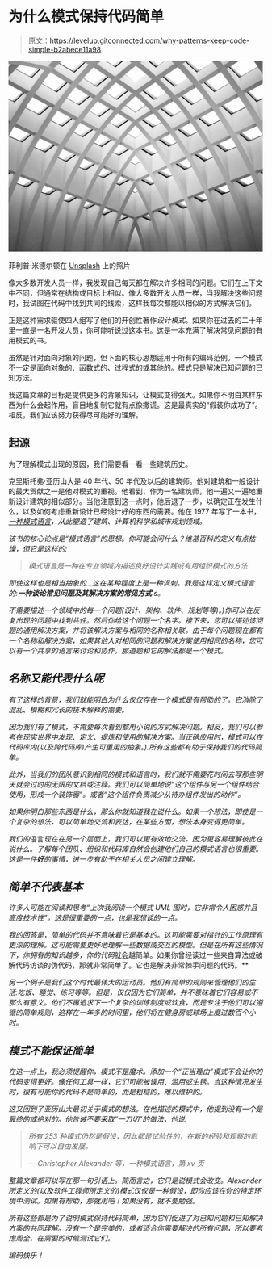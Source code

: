 # 为什么模式保持代码简单

> 原文：<https://levelup.gitconnected.com/why-patterns-keep-code-simple-b2abece11a98>

![](img/3e28fed92868d8fb5172c7d710411208.png)

菲利普·米德尔顿在 [Unsplash](https://unsplash.com/s/photos/simple-building?utm_source=unsplash&utm_medium=referral&utm_content=creditCopyText) 上的照片

像大多数开发人员一样，我发现自己每天都在解决许多相同的问题。它们在上下文中不同，但通常在结构或目标上相似。像大多数开发人员一样，当我解决这些问题时，我试图在代码中找到共同的线索，这样我每次都能以相似的方式解决它们。

正是这种需求驱使四人组写了他们的开创性著作*设计模式*。如果你在过去的二十年里一直是一名开发人员，你可能听说过这本书。这是一本充满了解决常见问题的有用模式的书。

虽然是针对面向对象的问题，但下面的核心思想适用于所有的编码范例。一个模式不一定是面向对象的、函数式的、过程式的或其他的。模式只是解决已知问题的已知方法。

我这篇文章的目标是提供更多的背景知识，让模式变得强大。如果你不明白某样东西为什么会起作用，盲目地复制它就有点像撒谎。这是最真实的“假装你成功了”。相反，我们应该努力获得尽可能好的理解。

## 起源

为了理解模式出现的原因，我们需要看一看一些建筑历史。

克里斯托弗·亚历山大是 40 年代、50 年代及以后的建筑师。他对建筑和一般设计的最大贡献之一是他对模式的重视。他看到，作为一名建筑师，他一遍又一遍地重新设计建筑的相似部分。当他注意到这一点时，他后退了一步，以确定正在发生什么，以及如何考虑重新设计已经设计好的东西的需要。他在 1977 年写了一本书， [*一种模式语言*](https://en.wikipedia.org/wiki/A_Pattern_Language)*，从此塑造了建筑、计算机科学和城市规划领域。*

*该书的核心论点是“模式语言”的思想。你可能会问什么？维基百科的定义有点枯燥，但它是这样的:*

> *模式语言是一种在专业领域内描述良好设计实践或有用组织模式的方法*

*即使这样也是相当抽象的…这在某种程度上是一种讽刺。我是这样定义模式语言的:**一种谈论常见问题及其解决方案的常见方式** s。*

*不需要描述一个领域中的每一个问题(设计、架构、软件、规划等等)。)你可以在反复出现的问题中找到共性。然后你给这个问题一个名字。接下来，您可以描述该问题的通用解决方案，并将该解决方案与相同的名称相关联。由于每个问题现在都有一个名称和解决方案，如果其他人对相同的问题和解决方案使用相同的名称，您可以有一个共享的语言来讨论和协作。那道题和它的解法都是一个模式。*

## *名称又能代表什么呢*

*有了这样的背景，我们就能明白为什么仅仅存在一个模式是有帮助的了。它消除了混乱、模糊和冗长的技术解释的需要。*

*因为我们有了模式，不需要每次看到都用小说的方式解决问题。相反，我们可以参考在现实世界中发现、定义、提炼和使用的解决方案。当正确应用时，模式可以在代码库内(以及跨代码库)产生可重用的抽象。).所有这些都有助于保持我们的代码简单。*

*此外，当我们的团队意识到相同的模式和语言时，我们就不需要花时间去写那些明天就会过时的无限的文档或注释。我们可以简单地说“这个组件与另一个组件结合使用，形成一个装饰器”。或者“这个组件负责减少从待办组件发出的动作”。*

*如果你明白那些东西是什么，那么你就知道我在说什么。如果一个想法，即使是一个复杂的想法，可以简单地交流和表达，在某些方面，想法本身变得更简单。*

*我们的*语言*现在在另一个层面上，我们可以更有效地交流，因为更容易理解彼此在说什么。了解每个团队、组织和代码库自然会创建他们自己的模式语言也很重要。这是一件**好**的事情，进一步有助于在相关人员之间建立理解。*

## *简单不代表基本*

*许多人可能在阅读和思考“上次我阅读一个模式 UML 图时，它非常令人困惑并且高度技术性”。这是很重要的一点，也是我想谈的一点。*

*我的回答是，简单的代码并不意味着它是基本的。这可能需要对指针的工作原理有更深的理解。这可能需要更好地理解一些数据或交互的模型。但是在所有这些情况下，你拥有的知识越多，你的代码*就会越简单。如果你曾经读过一些来自算法或破解代码访谈的伪代码，那就非常简单了。它也是解决非常棘手问题的代码。**

*另一个例子是我们这个时代最伟大的运动员。他们有简单的规则来管理他们的生活:吃饭、睡觉、练习等等。但是，仅仅因为它们简单，并不意味着它们容易或不那么有意义。他们不再追求下一个复杂的训练制度或饮食，而是专注于他们可以遵循的简单规则，这样在一年多的时间里，他们将在健身房或球场上度过数百个小时。*

## *模式不能保证简单*

*在这一点上，我必须提醒你，模式不是魔术。添加一个“正当理由”模式不会让你的代码变得更好。像任何工具一样，它们可能被误用、滥用或生锈。当这种情况发生时，很有可能你的代码不是简单的，而是粗糙的，难以维护的。*

*这又回到了亚历山大最初关于模式的想法。在他描述的模式中，他提到没有一个是最终的或绝对的。他告诫不要采取“一刀切”的做法，他说:*

> *所有 253 种模式仍然是假设，因此都是试验性的，在新的经验和观察的影响下可以自由发展。*
> 
> *— Christopher Alexander 等，一种模式语言，第 xv 页*

*整篇文章都可以写在那一句引语上。简而言之，它只是说模式会改变。Alexander 所定义的(以及软件工程师所定义的)模式仅仅是一种假设，即你应该在你的特定环境中测试。如果有帮助，那就用吧！如果没有，就不要勉强。*

*所有这些都是为了说明模式保持代码简单，因为它们促进了对已知问题和已知解决方案的共同理解。没有一个是完美的，或者适合你需要解决的所有问题，所以要考虑周全，在需要的时候测试它们。*

*编码快乐！*